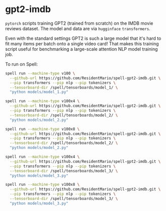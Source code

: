 # gpt2-imdb

`pytorch` scripts training GPT2 (trained from scratch) on the IMDB movie reviews dataset. The model and data are via `hugginface` `transformers`.

Even with the standard settings GPT2 is such a large model that it's hard to fit many items per batch onto a single video card! That makes this training script useful for benchmarking a large-scale attention NLP model training job.

To run on Spell:

```bash
spell run --machine-type v100 \
  --github-url https://github.com/ResidentMario/spell-gpt2-imdb.git \
  --pip transformers --pip nlp --pip tokenizers \
  --tensorboard-dir /spell/tensorboards/model_1/ \
  "python models/model_1.py"
```
```bash
spell run --machine-type v100x4 \
  --github-url https://github.com/ResidentMario/spell-gpt2-imdb.git \
  --pip transformers --pip nlp --pip tokenizers \
  --tensorboard-dir /spell/tensorboards/model_2/ \
  "python models/model_2.py"
```
```bash
spell run --machine-type v100x8 \
  --github-url https://github.com/ResidentMario/spell-gpt2-imdb.git \
  --pip transformers --pip nlp --pip tokenizers \
  --tensorboard-dir /spell/tensorboards/model_2/ \
  "python models/model_2.py"
```
```bash
spell run --machine-type v100x4 \
  --github-url https://github.com/ResidentMario/spell-gpt2-imdb.git \
  --pip transformers --pip nlp --pip tokenizers \
  --tensorboard-dir /spell/tensorboards/model_3/ \
  "python models/model_3.py"
```
```bash
spell run --machine-type v100x8 \
  --github-url https://github.com/ResidentMario/spell-gpt2-imdb.git \
  --pip transformers --pip nlp --pip tokenizers \
  --tensorboard-dir /spell/tensorboards/model_3/ \
  "python models/model_3.py"
```
